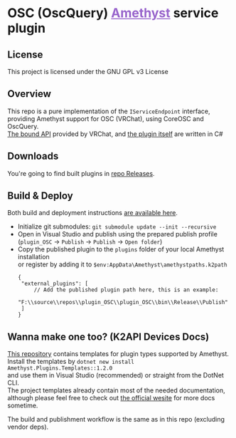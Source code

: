 <h1 dir=auto>
<b>OSC (OscQuery)</b>
<a style="color:#9966cc;" href="https://github.com/KinectToVR/Amethyst">Amethyst</a>
<text>service plugin</text>
</h1>

## **License**
This project is licensed under the GNU GPL v3 License 

## **Overview**
This repo is a pure implementation of the `IServiceEndpoint` interface,  
providing Amethyst support for OSC (VRChat), using CoreOSC and OscQuery.  
[The bound API](https://github.com/KinectToVR/plugin_OSC/tree/main/vendor/vrc-oscquery-lib) provided by VRChat, and [the plugin itself](https://github.com/KinectToVR/plugin_OSC/tree/main/plugin_OSC) are written in C#

## **Downloads**
You're going to find built plugins in [repo Releases](https://github.com/KinectToVR/plugin_OSC/releases/latest).

## **Build & Deploy**
Both build and deployment instructions [are available here](https://github.com/KinectToVR/plugin_KinectV2/blob/main/.github/workflows/build.yml).
 - Initialize git submodules: `git submodule update --init --recursive`
 - Open in Visual Studio and publish using the prepared publish profile  
   (`plugin_OSC` → `Publish` → `Publish` → `Open folder`)
 - Copy the published plugin to the `plugins` folder of your local Amethyst installation  
   or register by adding it to `$env:AppData\Amethyst\amethystpaths.k2path`
   ```jsonc
   {
    "external_plugins": [
        // Add the published plugin path here, this is an example:
        "F:\\source\\repos\\plugin_OSC\\plugin_OSC\\bin\\Release\\Publish"
    ]
   }
   ```

## **Wanna make one too? (K2API Devices Docs)**
[This repository](https://github.com/KinectToVR/Amethyst.Plugins.Templates) contains templates for plugin types supported by Amethyst.<br>
Install the templates by `dotnet new install Amethyst.Plugins.Templates::1.2.0`  
and use them in Visual Studio (recommended) or straight from the DotNet CLI.  
The project templates already contain most of the needed documentation,  
although please feel free to check out [the official wesite](https://docs.k2vr.tech/) for more docs sometime.

The build and publishment workflow is the same as in this repo (excluding vendor deps).  